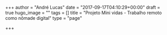 +++
author = "André Lucas"
date = "2017-09-17T04:10:29+00:00"
draft = true
hugo_image = ""
tags = []
title = "Projeto Mini vidas - Trabalho remoto como nômade digital"
type = "page"

+++
